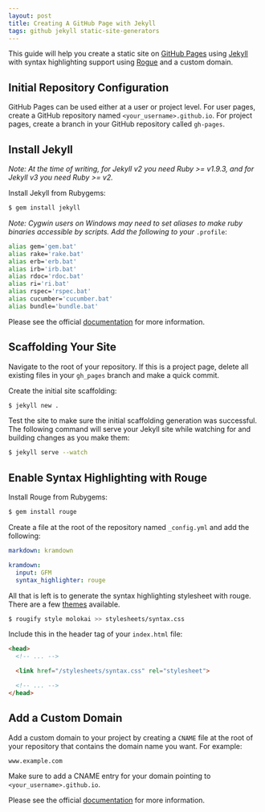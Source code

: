 ```yaml
---
layout: post
title: Creating A GitHub Page with Jekyll
tags: github jekyll static-site-generators
---
```


This guide will help you create a static site on [GitHub Pages][gh_pages_url] using [Jekyll][jekyll_url] with syntax highlighting support using [Rogue][rouge_url] and a custom domain.


## Initial Repository Configuration

GitHub Pages can be used either at a user or project level.  For user pages, create a GitHub repository named `<your_username>.github.io`.  For project pages, create a branch in your GitHub repository called `gh-pages`.


## Install Jekyll

_Note: At the time of writing, for Jekyll v2 you need Ruby >= v1.9.3, and for Jekyll v3 you need Ruby >= v2._

Install Jekyll from Rubygems:

```sh
$ gem install jekyll
```

_Note: Cygwin users on Windows may need to set aliases to make ruby binaries accessible by scripts. Add the following to your_ `.profile`:

```sh
alias gem='gem.bat'
alias rake='rake.bat'
alias erb='erb.bat'
alias irb='irb.bat'
alias rdoc='rdoc.bat'
alias ri='ri.bat'
alias rspec='rspec.bat'
alias cucumber='cucumber.bat'
alias bundle='bundle.bat'
```

Please see the official [documentation][jekyll_docs_url] for more information.


## Scaffolding Your Site

Navigate to the root of your repository.  If this is a project page, delete all existing files in your `gh_pages` branch and make a quick commit.

Create the initial site scaffolding:

```sh
$ jekyll new .
```

Test the site to make sure the initial scaffolding generation was successful.  The following command will serve your Jekyll site while watching for and building changes as you make them:

```sh
$ jekyll serve --watch
```


## Enable Syntax Highlighting with Rouge

Install Rouge from Rubygems:

```sh
$ gem install rouge
```

Create a file at the root of the repository named `_config.yml` and add the following:

```yaml
markdown: kramdown

kramdown:
  input: GFM
  syntax_highlighter: rouge
```

All that is left is to generate the syntax highlighting stylesheet with rouge.  There are a few [themes][rouge_themes_url] available.

```sh
$ rougify style molokai >> stylesheets/syntax.css
```

Include this in the header tag of your `index.html` file:

```html
<head>
  <!-- ... -->

  <link href="/stylesheets/syntax.css" rel="stylesheet">

  <!-- ... -->
</head>
```


## Add a Custom Domain

Add a custom domain to your project by creating a `CNAME` file at the root of your repository that contains the domain name you want.  For example:

```
www.example.com
```

Make sure to add a CNAME entry for your domain pointing to `<your_username>.github.io`.

Please see the official [documentation][gh_pages_custom_domain_url] for more information.


[jekyll_url]: https://github.com/jekyll/jekyll
[jekyll_docs_url]: http://jekyllrb.com/docs/
[rouge_url]: https://github.com/jneen/rouge
[rouge_themes_url]: http://www.rubydoc.info/gems/rouge/Rouge/Themes
[gh_pages_url]: https://pages.github.com/
[gh_pages_custom_domain_url]: https://help.github.com/articles/using-a-custom-domain-with-github-pages/
